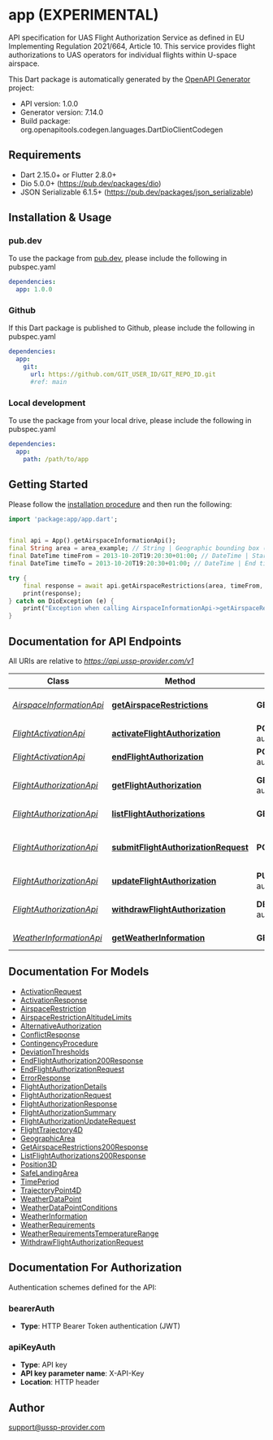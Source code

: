 # app (EXPERIMENTAL)
API specification for UAS Flight Authorization Service as defined in EU Implementing Regulation 2021/664, Article 10.
This service provides flight authorizations to UAS operators for individual flights within U-space airspace.


This Dart package is automatically generated by the [OpenAPI Generator](https://openapi-generator.tech) project:

- API version: 1.0.0
- Generator version: 7.14.0
- Build package: org.openapitools.codegen.languages.DartDioClientCodegen

## Requirements

* Dart 2.15.0+ or Flutter 2.8.0+
* Dio 5.0.0+ (https://pub.dev/packages/dio)
* JSON Serializable 6.1.5+ (https://pub.dev/packages/json_serializable)

## Installation & Usage

### pub.dev
To use the package from [pub.dev](https://pub.dev), please include the following in pubspec.yaml
```yaml
dependencies:
  app: 1.0.0
```

### Github
If this Dart package is published to Github, please include the following in pubspec.yaml
```yaml
dependencies:
  app:
    git:
      url: https://github.com/GIT_USER_ID/GIT_REPO_ID.git
      #ref: main
```

### Local development
To use the package from your local drive, please include the following in pubspec.yaml
```yaml
dependencies:
  app:
    path: /path/to/app
```

## Getting Started

Please follow the [installation procedure](#installation--usage) and then run the following:

```dart
import 'package:app/app.dart';


final api = App().getAirspaceInformationApi();
final String area = area_example; // String | Geographic bounding box (minLat,minLon,maxLat,maxLon)
final DateTime timeFrom = 2013-10-20T19:20:30+01:00; // DateTime | Start time for temporal restrictions (ISO 8601)
final DateTime timeTo = 2013-10-20T19:20:30+01:00; // DateTime | End time for temporal restrictions (ISO 8601)

try {
    final response = await api.getAirspaceRestrictions(area, timeFrom, timeTo);
    print(response);
} catch on DioException (e) {
    print("Exception when calling AirspaceInformationApi->getAirspaceRestrictions: $e\n");
}

```

## Documentation for API Endpoints

All URIs are relative to *https://api.ussp-provider.com/v1*

Class | Method | HTTP request | Description
------------ | ------------- | ------------- | -------------
[*AirspaceInformationApi*](doc/AirspaceInformationApi.md) | [**getAirspaceRestrictions**](doc/AirspaceInformationApi.md#getairspacerestrictions) | **GET** /airspace-restrictions | Get Current Airspace Restrictions
[*FlightActivationApi*](doc/FlightActivationApi.md) | [**activateFlightAuthorization**](doc/FlightActivationApi.md#activateflightauthorization) | **POST** /flight-authorizations/{authorizationId}/activate | Activate Flight Authorization
[*FlightActivationApi*](doc/FlightActivationApi.md) | [**endFlightAuthorization**](doc/FlightActivationApi.md#endflightauthorization) | **POST** /flight-authorizations/{authorizationId}/end | End Active Flight
[*FlightAuthorizationApi*](doc/FlightAuthorizationApi.md) | [**getFlightAuthorization**](doc/FlightAuthorizationApi.md#getflightauthorization) | **GET** /flight-authorizations/{authorizationId} | Get Flight Authorization Details
[*FlightAuthorizationApi*](doc/FlightAuthorizationApi.md) | [**listFlightAuthorizations**](doc/FlightAuthorizationApi.md#listflightauthorizations) | **GET** /flight-authorizations | List Flight Authorizations
[*FlightAuthorizationApi*](doc/FlightAuthorizationApi.md) | [**submitFlightAuthorizationRequest**](doc/FlightAuthorizationApi.md#submitflightauthorizationrequest) | **POST** /flight-authorizations | Submit UAS Flight Authorization Request
[*FlightAuthorizationApi*](doc/FlightAuthorizationApi.md) | [**updateFlightAuthorization**](doc/FlightAuthorizationApi.md#updateflightauthorization) | **PUT** /flight-authorizations/{authorizationId} | Update Flight Authorization
[*FlightAuthorizationApi*](doc/FlightAuthorizationApi.md) | [**withdrawFlightAuthorization**](doc/FlightAuthorizationApi.md#withdrawflightauthorization) | **DELETE** /flight-authorizations/{authorizationId} | Withdraw Flight Authorization
[*WeatherInformationApi*](doc/WeatherInformationApi.md) | [**getWeatherInformation**](doc/WeatherInformationApi.md#getweatherinformation) | **GET** /weather-information | Get Weather Information


## Documentation For Models

 - [ActivationRequest](doc/ActivationRequest.md)
 - [ActivationResponse](doc/ActivationResponse.md)
 - [AirspaceRestriction](doc/AirspaceRestriction.md)
 - [AirspaceRestrictionAltitudeLimits](doc/AirspaceRestrictionAltitudeLimits.md)
 - [AlternativeAuthorization](doc/AlternativeAuthorization.md)
 - [ConflictResponse](doc/ConflictResponse.md)
 - [ContingencyProcedure](doc/ContingencyProcedure.md)
 - [DeviationThresholds](doc/DeviationThresholds.md)
 - [EndFlightAuthorization200Response](doc/EndFlightAuthorization200Response.md)
 - [EndFlightAuthorizationRequest](doc/EndFlightAuthorizationRequest.md)
 - [ErrorResponse](doc/ErrorResponse.md)
 - [FlightAuthorizationDetails](doc/FlightAuthorizationDetails.md)
 - [FlightAuthorizationRequest](doc/FlightAuthorizationRequest.md)
 - [FlightAuthorizationResponse](doc/FlightAuthorizationResponse.md)
 - [FlightAuthorizationSummary](doc/FlightAuthorizationSummary.md)
 - [FlightAuthorizationUpdateRequest](doc/FlightAuthorizationUpdateRequest.md)
 - [FlightTrajectory4D](doc/FlightTrajectory4D.md)
 - [GeographicArea](doc/GeographicArea.md)
 - [GetAirspaceRestrictions200Response](doc/GetAirspaceRestrictions200Response.md)
 - [ListFlightAuthorizations200Response](doc/ListFlightAuthorizations200Response.md)
 - [Position3D](doc/Position3D.md)
 - [SafeLandingArea](doc/SafeLandingArea.md)
 - [TimePeriod](doc/TimePeriod.md)
 - [TrajectoryPoint4D](doc/TrajectoryPoint4D.md)
 - [WeatherDataPoint](doc/WeatherDataPoint.md)
 - [WeatherDataPointConditions](doc/WeatherDataPointConditions.md)
 - [WeatherInformation](doc/WeatherInformation.md)
 - [WeatherRequirements](doc/WeatherRequirements.md)
 - [WeatherRequirementsTemperatureRange](doc/WeatherRequirementsTemperatureRange.md)
 - [WithdrawFlightAuthorizationRequest](doc/WithdrawFlightAuthorizationRequest.md)


## Documentation For Authorization


Authentication schemes defined for the API:
### bearerAuth

- **Type**: HTTP Bearer Token authentication (JWT)

### apiKeyAuth

- **Type**: API key
- **API key parameter name**: X-API-Key
- **Location**: HTTP header


## Author

support@ussp-provider.com

